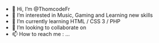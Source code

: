 - 👋 Hi, I’m @ThomcodeFr
- 👀 I’m interested in Music, Gaming and Learning new skills
- 🌱 I’m currently learning HTML / CSS 3 / PHP
- 💞️ I’m looking to collaborate on 
- 📫 How to reach me : ...

<!---
ThomcodeFr/ThomcodeFr is a ✨ special ✨ repository because its `README.md` (this file) appears on your GitHub profile.
You can click the Preview link to take a look at your changes.
--->
